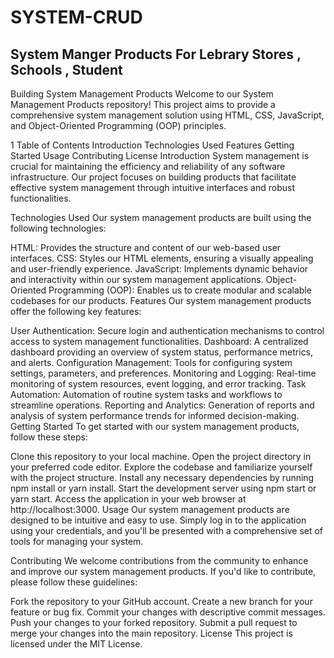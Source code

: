 # SYSTEM-CRUD
 ## System Manger Products For Lebrary Stores , Schools , Student
Building System Management Products
Welcome to our System Management Products repository! This project aims to provide a comprehensive system management solution using HTML, CSS, JavaScript, and Object-Oriented Programming (OOP) principles.

1 Table of Contents
Introduction
Technologies Used
Features
Getting Started
Usage
Contributing
License
Introduction
System management is crucial for maintaining the efficiency and reliability of any software infrastructure. Our project focuses on building products that facilitate effective system management through intuitive interfaces and robust functionalities.

Technologies Used
Our system management products are built using the following technologies:

HTML: Provides the structure and content of our web-based user interfaces.
CSS: Styles our HTML elements, ensuring a visually appealing and user-friendly experience.
JavaScript: Implements dynamic behavior and interactivity within our system management applications.
Object-Oriented Programming (OOP): Enables us to create modular and scalable codebases for our products.
Features
Our system management products offer the following key features:

User Authentication: Secure login and authentication mechanisms to control access to system management functionalities.
Dashboard: A centralized dashboard providing an overview of system status, performance metrics, and alerts.
Configuration Management: Tools for configuring system settings, parameters, and preferences.
Monitoring and Logging: Real-time monitoring of system resources, event logging, and error tracking.
Task Automation: Automation of routine system tasks and workflows to streamline operations.
Reporting and Analytics: Generation of reports and analysis of system performance trends for informed decision-making.
Getting Started
To get started with our system management products, follow these steps:

Clone this repository to your local machine.
Open the project directory in your preferred code editor.
Explore the codebase and familiarize yourself with the project structure.
Install any necessary dependencies by running npm install or yarn install.
Start the development server using npm start or yarn start.
Access the application in your web browser at http://localhost:3000.
Usage
Our system management products are designed to be intuitive and easy to use. Simply log in to the application using your credentials, and you'll be presented with a comprehensive set of tools for managing your system.

Contributing
We welcome contributions from the community to enhance and improve our system management products. If you'd like to contribute, please follow these guidelines:

Fork the repository to your GitHub account.
Create a new branch for your feature or bug fix.
Commit your changes with descriptive commit messages.
Push your changes to your forked repository.
Submit a pull request to merge your changes into the main repository.
License
This project is licensed under the MIT License.

